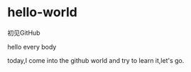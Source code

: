 # hello-world
初见GitHub

hello every body

today,I come into the github world and try to learn it,let's go.

